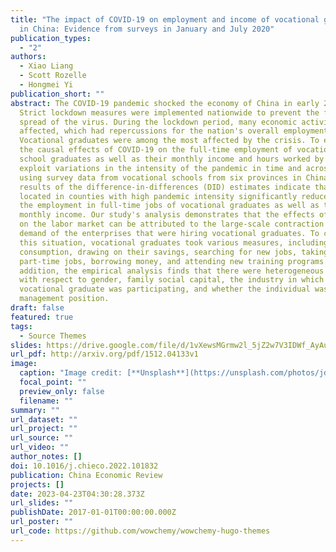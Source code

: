```yaml
---
title: "The impact of COVID-19 on employment and income of vocational graduates
  in China: Evidence from surveys in January and July 2020"
publication_types:
  - "2"
authors:
  - Xiao Liang
  - Scott Rozelle
  - Hongmei Yi
publication_short: ""
abstract: The COVID-19 pandemic shocked the economy of China in early 2020.
  Strict lockdown measures were implemented nationwide to prevent the further
  spread of the virus. During the lockdown period, many economic activities were
  affected, which had repercussions for the nation's overall employment.
  Vocational graduates were among the most affected by the crisis. To estimate
  the causal effects of COVID-19 on the full-time employment of vocational high
  school graduates as well as their monthly income and hours worked by week, we
  exploit variations in the intensity of the pandemic in time and across space
  using survey data from vocational schools from six provinces in China. The
  results of the difference-in-differences (DID) estimates indicate that being
  located in counties with high pandemic intensity significantly reduced both
  the employment in full-time jobs of vocational graduates as well as their
  monthly income. Our study's analysis demonstrates that the effects of COVID-19
  on the labor market can be attributed to the large-scale contraction of labor
  demand of the enterprises that were hiring vocational graduates. To cope with
  this situation, vocational graduates took various measures, including reducing
  consumption, drawing on their savings, searching for new jobs, taking on
  part-time jobs, borrowing money, and attending new training programs. In
  addition, the empirical analysis finds that there were heterogeneous effects
  with respect to gender, family social capital, the industry in which the
  vocational graduate was participating, and whether the individual was in a
  management position.
draft: false
featured: true
tags:
  - Source Themes
slides: https://drive.google.com/file/d/1vXewsMGrmw2l_5jZ2w7V3IDWf_AyAu9a/view?usp=sharing
url_pdf: http://arxiv.org/pdf/1512.04133v1
image:
  caption: "Image credit: [**Unsplash**](https://unsplash.com/photos/jdD8gXaTZsc)"
  focal_point: ""
  preview_only: false
  filename: ""
summary: ""
url_dataset: ""
url_project: ""
url_source: ""
url_video: ""
author_notes: []
doi: 10.1016/j.chieco.2022.101832
publication: China Economic Review
projects: []
date: 2023-04-23T04:30:28.373Z
url_slides: ""
publishDate: 2017-01-01T00:00:00.000Z
url_poster: ""
url_code: https://github.com/wowchemy/wowchemy-hugo-themes
---
```

